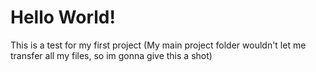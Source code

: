 # Hello World!

This is a test for my first project (My main project folder wouldn't let me transfer all my files, so im gonna give this a shot)
